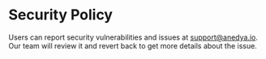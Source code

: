# Security Policy

Users can report security vulnerabilities and issues at [support@anedya.io](mailto:support@anedya.io). Our team will review it and revert back to get more details about the issue.
